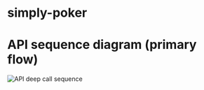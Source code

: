 # simply-poker

# API sequence diagram (primary flow)
![API deep call sequence](http://www.plantuml.com/plantuml/proxy?src=https://gitlab.com/valb3r/simply-poker/raw/master/docs/primary_flow.puml)

